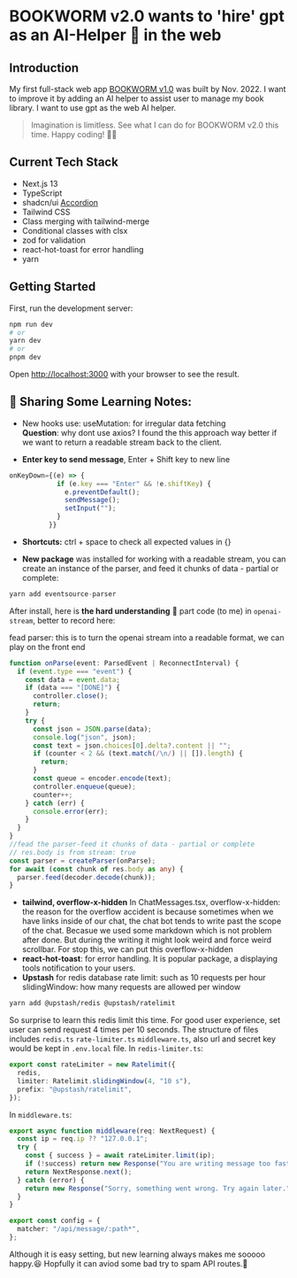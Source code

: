 # BOOKWORM v2.0 wants to 'hire' gpt as an AI-Helper 🤖 in the web

## Introduction

My first full-stack web app [BOOKWORM v1.0](https://github.com/yanliu1111/ReactFirebase-FullStackProject-bookLibrary) was built by Nov. 2022. I want to improve it by adding an AI helper to assist user to manage my book library. I want to use gpt as the web AI helper.

> Imagination is limitless. See what I can do for BOOKWORM v2.0 this time. Happy coding! 🧖‍♀️

## Current Tech Stack

- Next.js 13
- TypeScript
- shadcn/ui [Accordion](https://ui.shadcn.com/docs/components/accordion)
- Tailwind CSS
- Class merging with tailwind-merge
- Conditional classes with clsx
- zod for validation
- react-hot-toast for error handling
- yarn

## Getting Started

First, run the development server:

```bash
npm run dev
# or
yarn dev
# or
pnpm dev
```

Open [http://localhost:3000](http://localhost:3000) with your browser to see the result.

## 🤶 Sharing Some Learning Notes:

- New hooks use: useMutation: for irregular data fetching <br>
  **Question**: why dont use axios? I found the this approach way better if we want to return a readable stream back to the client.

- **Enter key to send message**, Enter + Shift key to new line

```ts
onKeyDown={(e) => {
            if (e.key === "Enter" && !e.shiftKey) {
              e.preventDefault();
              sendMessage();
              setInput("");
            }
          }}
```

- **Shortcuts:** ctrl + space to check all expected values in {}

- **New package** was installed for working with a readable stream, you can create an instance of the parser, and feed it chunks of data - partial or complete:

```ts
yarn add eventsource-parser
```

After install, here is **the hard understanding** 🤔 part code (to me) in `openai-stream`, better to record here:

fead parser: this is to turn the openai stream into a readable format, we can play on the front end

```ts
function onParse(event: ParsedEvent | ReconnectInterval) {
  if (event.type === "event") {
    const data = event.data;
    if (data === "[DONE]") {
      controller.close();
      return;
    }
    try {
      const json = JSON.parse(data);
      console.log("json", json);
      const text = json.choices[0].delta?.content || "";
      if (counter < 2 && (text.match(/\n/) || []).length) {
        return;
      }
      const queue = encoder.encode(text);
      controller.enqueue(queue);
      counter++;
    } catch (err) {
      console.error(err);
    }
  }
}
//fead the parser-feed it chunks of data - partial or complete
// res.body is from stream: true
const parser = createParser(onParse);
for await (const chunk of res.body as any) {
  parser.feed(decoder.decode(chunk));
}
```

- **tailwind, overflow-x-hidden** In ChatMessages.tsx, overflow-x-hidden: the reason for the overflow accident is because sometimes when we have links inside of our chat, the chat bot tends to write past the scope of the chat. Becasue we used some markdown which is not problem after done. But during the writing it might look weird and force weird scrollbar. For stop this, we can put this overflow-x-hidden
- **react-hot-toast**: for error handling.
  It is popular package, a displaying tools notification to your users.
- **Upstash** for redis database
  rate limit: such as 10 requests per hour
  slidingWindow: how many requests are allowed per window

```bash
yarn add @upstash/redis @upstash/ratelimit
```

So surprise to learn this redis limit this time.
For good user experience, set user can send request 4 times per 10 seconds.
The structure of files includes `redis.ts` `rate-limiter.ts` `middleware.ts`, also url and secret key would be kept in `.env.local` file.
In `redis-limiter.ts`:

```ts
export const rateLimiter = new Ratelimit({
  redis,
  limiter: Ratelimit.slidingWindow(4, "10 s"),
  prefix: "@upstash/ratelimit",
});
```

In `middleware.ts`:

```ts
export async function middleware(req: NextRequest) {
  const ip = req.ip ?? "127.0.0.1";
  try {
    const { success } = await rateLimiter.limit(ip);
    if (!success) return new Response("You are writing message too fast.");
    return NextResponse.next();
  } catch (error) {
    return new Response("Sorry, something went wrong. Try again later.");
  }
}

export const config = {
  matcher: "/api/message/:path*",
};
```

Although it is easy setting, but new learning always makes me sooooo happy.😆
Hopfully it can aviod some bad try to spam API routes.🤞

